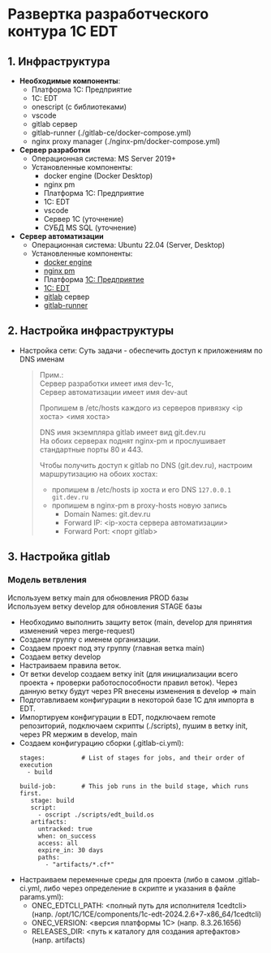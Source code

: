 # Развертка разработческого контура 1С EDT
## 1. Инфраструктура
   - <b>Необходимые компоненты</b>:
      - Платформа 1С: Предприятие
      - 1C: EDT
      - onescript (с библиотеками)
      - vscode
      - gitlab сервер
      - gitlab-runner (./gitlab-ce/docker-compose.yml)
      - nginx proxy manager (./nginx-pm/docker-compose.yml)
   - <b>Сервер разработки</b>
     - Операционная система: MS Server 2019+
     - Установленные компоненты:
         - docker engine (Docker Desktop)
         - nginx pm
         - Платформа 1С: Предприятие
         - 1C: EDT
         - vscode
         - Сервер 1С (уточнение)
         - СУБД MS SQL (уточнение)
   - <b>Сервер автоматизации</b>
     - Операционная система: Ubuntu 22.04 (Server, Desktop)
     - Установленные компоненты:
         - [docker engine](https://docs.docker.com/engine/install/)
         - [nginx pm](https://nginxproxymanager.com/setup/)
         - Платформа [1С: Предприятие](https://releases.1c.ru/project/Platform83)
         - [1C: EDT](https://releases.1c.ru/project/DevelopmentTools10)
         - [gitlab](https://docs.gitlab.com/install/package/) сервер
         - [gitlab-runner](https://docs.gitlab.com/runner/install/linux-repository/)

## 2. Настройка инфраструктуры
   - Настройка сети:
     Суть задачи - обеспечить доступ к приложениям по DNS именам
     > Прим.: \
     > Сервер разработки имеет имя dev-1c, \
     > Сервер автоматизации имеет имя dev-aut
     >
     > Пропишем в /etc/hosts каждого из серверов привязку <ip хоста> <имя хоста>
     > 
     > DNS имя экземпляра gitlab имеет вид git.dev.ru \
     > На обоих серверах поднят nginx-pm и прослушивает стандартные порты 80 и 443.
     >
     > Чтобы получить доступ к gitlab по DNS (git.dev.ru), настроим маршрутизацию на обоих хостах:
     > - пропишем в /etc/hosts ip хоста и его DNS ```127.0.0.1 git.dev.ru```
     > - пропишем в nginx-pm в proxy-hosts новую запись
     >   - Domain Names: git.dev.ru
     >   - Forward IP: <ip-хоста сервера автоматизации>
     >   - Forward Port: <порт gitlab>
     >
## 3. Настройка gitlab
   ### Модель ветвления
   Используем ветку main для обновления PROD базы \
   Используем ветку develop для обновления STAGE базы
   - Необходимо выполнить защиту веток (main, develop для принятия изменений через merge-request)
   - Создаем группу с именем организации.
   - Создаем проект под эту группу (главная ветка main)
   - Создаем ветку develop
   - Настраиваем правила веток.
   - От ветки develop создаем ветку init (для инициализации всего проекта + проверки работоспособности правил веток). Через данную ветку будут через PR внесены изменения в develop => main
   - Подготавливаем конфигурации в некоторой базе 1С для импорта в EDT.
   - Импортируем конфигурации в EDT, подключаем remote репозиторий, подключаем скрипты (./scripts), пушим в ветку init, через PR мержим в develop, main
   - Создаем конфигурацию сборки (.gitlab-ci.yml):
     ```
     stages:          # List of stages for jobs, and their order of execution
       - build
      
     build-job:       # This job runs in the build stage, which runs first.
        stage: build
        script:
          - oscript ./scripts/edt_build.os
        artifacts:
          untracked: true
          when: on_success
          access: all
          expire_in: 30 days
          paths:
            - "artifacts/*.cf*"
     ```
   - Настраиваем переменные среды для проекта (либо в самом .gitlab-ci.yml, либо через определение в скрипте и указания в файле params.yml):
     - ONEC_EDTCLI_PATH: <полный путь для исполнителя 1cedtcli> (напр. /opt/1C/1CE/components/1c-edt-2024.2.6+7-x86_64/1cedtcli)
     - ONEC_VERSION:     <версия платформы 1С> (напр. 8.3.26.1656)
     - RELEASES_DIR:     <путь к каталогу для создания артефактов>  (напр. artifacts) 


